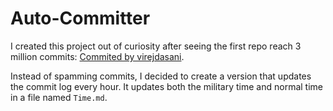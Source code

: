 # Auto-Committer

I created this project out of curiosity after seeing the first repo reach 3 million commits: [Commited by virejdasani](https://github.com/virejdasani/Commited).

Instead of spamming commits, I decided to create a version that updates the commit log every hour. It updates both the military time and normal time in a file named `Time.md`.
